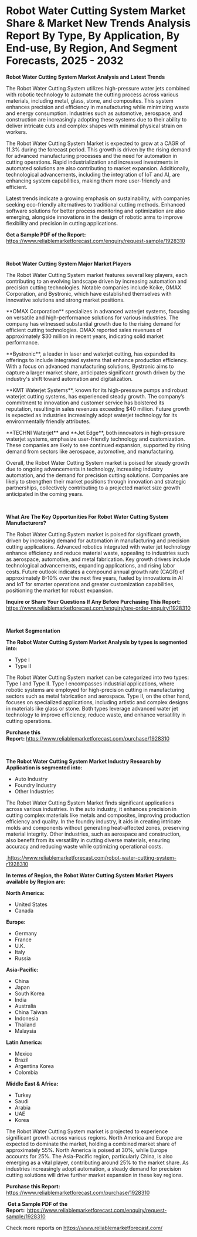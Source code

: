 <p><h1>Robot Water Cutting System Market Share & Market New Trends Analysis Report By Type, By Application, By End-use, By Region, And Segment Forecasts, 2025 - 2032</h1></p><p><strong>Robot Water Cutting System Market Analysis and Latest Trends</strong></p>
<p><p>The Robot Water Cutting System utilizes high-pressure water jets combined with robotic technology to automate the cutting process across various materials, including metal, glass, stone, and composites. This system enhances precision and efficiency in manufacturing while minimizing waste and energy consumption. Industries such as automotive, aerospace, and construction are increasingly adopting these systems due to their ability to deliver intricate cuts and complex shapes with minimal physical strain on workers.</p><p>The Robot Water Cutting System Market is expected to grow at a CAGR of 11.3% during the forecast period. This growth is driven by the rising demand for advanced manufacturing processes and the need for automation in cutting operations. Rapid industrialization and increased investments in automated solutions are also contributing to market expansion. Additionally, technological advancements, including the integration of IoT and AI, are enhancing system capabilities, making them more user-friendly and efficient.</p><p>Latest trends indicate a growing emphasis on sustainability, with companies seeking eco-friendly alternatives to traditional cutting methods. Enhanced software solutions for better process monitoring and optimization are also emerging, alongside innovations in the design of robotic arms to improve flexibility and precision in cutting applications.</p></p>
<p><strong>Get a Sample PDF of the Report:&nbsp;</strong> <a href="https://www.reliablemarketforecast.com/enquiry/request-sample/1928310?utm_campaign=1885&utm_medium=2&utm_source=Github&utm_content=ia&utm_term=29032025&utm_id=robot-water-cutting-system">https://www.reliablemarketforecast.com/enquiry/request-sample/1928310</a></p>
<p>&nbsp;</p>
<p><strong>Robot Water Cutting System Major Market Players</strong></p>
<p><p>The Robot Water Cutting System market features several key players, each contributing to an evolving landscape driven by increasing automation and precision cutting technologies. Notable companies include Koike, OMAX Corporation, and Bystronic, which have established themselves with innovative solutions and strong market positions.</p><p>**OMAX Corporation** specializes in advanced waterjet systems, focusing on versatile and high-performance solutions for various industries. The company has witnessed substantial growth due to the rising demand for efficient cutting technologies. OMAX reported sales revenues of approximately $30 million in recent years, indicating solid market performance.</p><p>**Bystronic**, a leader in laser and waterjet cutting, has expanded its offerings to include integrated systems that enhance production efficiency. With a focus on advanced manufacturing solutions, Bystronic aims to capture a larger market share, anticipates significant growth driven by the industry's shift toward automation and digitalization.</p><p>**KMT Waterjet Systems**, known for its high-pressure pumps and robust waterjet cutting systems, has experienced steady growth. The company’s commitment to innovation and customer service has bolstered its reputation, resulting in sales revenues exceeding $40 million. Future growth is expected as industries increasingly adopt waterjet technology for its environmentally friendly attributes.</p><p>**TECHNI Waterjet** and **Jet Edge**, both innovators in high-pressure waterjet systems, emphasize user-friendly technology and customization. These companies are likely to see continued expansion, supported by rising demand from sectors like aerospace, automotive, and manufacturing.</p><p>Overall, the Robot Water Cutting System market is poised for steady growth due to ongoing advancements in technology, increasing industry automation, and the demand for precision cutting solutions. Companies are likely to strengthen their market positions through innovation and strategic partnerships, collectively contributing to a projected market size growth anticipated in the coming years.</p></p>
<p>&nbsp;</p>
<p><strong>What Are The Key Opportunities For Robot Water Cutting System Manufacturers?</strong></p>
<p><p>The Robot Water Cutting System market is poised for significant growth, driven by increasing demand for automation in manufacturing and precision cutting applications. Advanced robotics integrated with water jet technology enhance efficiency and reduce material waste, appealing to industries such as aerospace, automotive, and metal fabrication. Key growth drivers include technological advancements, expanding applications, and rising labor costs. Future outlook indicates a compound annual growth rate (CAGR) of approximately 8-10% over the next five years, fueled by innovations in AI and IoT for smarter operations and greater customization capabilities, positioning the market for robust expansion.</p></p>
<p><strong>Inquire or Share Your Questions If Any Before Purchasing This Report:</strong> <a href="https://www.reliablemarketforecast.com/enquiry/pre-order-enquiry/1928310?utm_campaign=1885&utm_medium=2&utm_source=Github&utm_content=ia&utm_term=29032025&utm_id=robot-water-cutting-system">https://www.reliablemarketforecast.com/enquiry/pre-order-enquiry/1928310</a></p>
<p>&nbsp;</p>
<p><strong>Market Segmentation</strong></p>
<p><strong>The Robot Water Cutting System Market Analysis by types is segmented into:</strong></p>
<p><ul><li>Type I</li><li>Type II</li></ul></p>
<p><p>The Robot Water Cutting System market can be categorized into two types: Type I and Type II. Type I encompasses industrial applications, where robotic systems are employed for high-precision cutting in manufacturing sectors such as metal fabrication and aerospace. Type II, on the other hand, focuses on specialized applications, including artistic and complex designs in materials like glass or stone. Both types leverage advanced water jet technology to improve efficiency, reduce waste, and enhance versatility in cutting operations.</p></p>
<p><strong>Purchase this Report:&nbsp;</strong><a href="https://www.reliablemarketforecast.com/purchase/1928310?utm_campaign=1885&utm_medium=2&utm_source=Github&utm_content=ia&utm_term=29032025&utm_id=robot-water-cutting-system">https://www.reliablemarketforecast.com/purchase/1928310</a></p>
<p>&nbsp;</p>
<p><strong>The Robot Water Cutting System Market Industry Research by Application is segmented into:</strong></p>
<p><ul><li>Auto Industry</li><li>Foundry Industry</li><li>Other Industries</li></ul></p>
<p><p>The Robot Water Cutting System Market finds significant applications across various industries. In the auto industry, it enhances precision in cutting complex materials like metals and composites, improving production efficiency and quality. In the foundry industry, it aids in creating intricate molds and components without generating heat-affected zones, preserving material integrity. Other industries, such as aerospace and construction, also benefit from its versatility in cutting diverse materials, ensuring accuracy and reducing waste while optimizing operational costs.</p></p>
<p><a href="https://www.reliablemarketforecast.com/robot-water-cutting-system-r1928310?utm_campaign=1885&utm_medium=2&utm_source=Github&utm_content=ia&utm_term=29032025&utm_id=robot-water-cutting-system">&nbsp;https://www.reliablemarketforecast.com/robot-water-cutting-system-r1928310</a></p>
<p><strong>In terms of Region, the Robot Water Cutting System Market Players available by Region are:</strong></p>
<p>
    <p> <strong> North America: </strong>
        <ul>
            <li>United States</li>
            <li>Canada</li>
        </ul>
        </p> 
    <p> <strong> Europe: </strong>
        <ul>
            <li>Germany</li>
            <li>France</li>
            <li>U.K.</li>
            <li>Italy</li>
            <li>Russia</li>
        </ul>
        </p> 
    <p> <strong> Asia-Pacific: </strong>
        <ul>
            <li>China</li>
            <li>Japan</li>
            <li>South Korea</li>
            <li>India</li>
            <li>Australia</li>
            <li>China Taiwan</li>
            <li>Indonesia</li>
            <li>Thailand</li>
            <li>Malaysia</li>
        </ul>
        </p> 
    <p> <strong> Latin America: </strong>
        <ul>
            <li>Mexico</li>
            <li>Brazil</li>
            <li>Argentina Korea</li>
            <li>Colombia</li>
        </ul>
        </p> 
    <p> <strong> Middle East & Africa: </strong>
        <ul>
            <li>Turkey</li>
            <li>Saudi</li>
            <li>Arabia</li>
            <li>UAE</li>
            <li>Korea</li>
        </ul>
    </p>
    </p>
<p><p>The Robot Water Cutting System market is projected to experience significant growth across various regions. North America and Europe are expected to dominate the market, holding a combined market share of approximately 55%. North America is poised at 30%, while Europe accounts for 25%. The Asia-Pacific region, particularly China, is also emerging as a vital player, contributing around 25% to the market share. As industries increasingly adopt automation, a steady demand for precision cutting solutions will drive further market expansion in these key regions.</p></p>
<p><strong>Purchase this Report: </strong><a href="https://www.reliablemarketforecast.com/purchase/1928310?utm_campaign=1885&utm_medium=2&utm_source=Github&utm_content=ia&utm_term=29032025&utm_id=robot-water-cutting-system">https://www.reliablemarketforecast.com/purchase/1928310</a></p>
<p>&nbsp;<strong>Get a Sample PDF of the Report:&nbsp;&nbsp;</strong><a href="https://www.reliablemarketforecast.com/enquiry/request-sample/1928310?utm_campaign=1885&utm_medium=2&utm_source=Github&utm_content=ia&utm_term=29032025&utm_id=robot-water-cutting-system">https://www.reliablemarketforecast.com/enquiry/request-sample/1928310</a></p>
<p><strong></strong></p>
<p>Check more reports on <a href="https://www.reliablemarketforecast.com/?utm_campaign=1885&utm_medium=2&utm_source=Github&utm_content=ia&utm_term=29032025&utm_id=robot-water-cutting-system">https://www.reliablemarketforecast.com/</a></p>